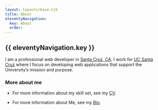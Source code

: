 ```yaml
---
layout: layouts/base.njk
title: About
eleventyNavigation:
  key: About
  order:
---
```


## {{ eleventyNavigation.key }}

I am a professional web developer in [Santa Cruz, CA](https://www.cityofsantacruz.com/). I work for [UC Santa Cruz](https://campusdirectory.ucsc.edu/cd_detail?uid=jchafin) where I focus on developing web applications that support the University’s mission and purpose.

### More about me

- For more information about my skill set, see my [CV](/about/curriculum-vitae).

- For more information about Me, see my [Bio](/about/bio).
